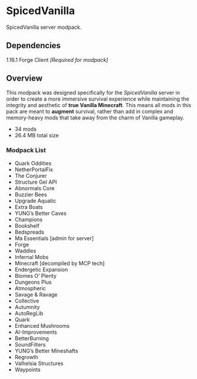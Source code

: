# SpicedVanilla
SpicedVanilla server modpack.

## Dependencies
1.16.1 Forge Client *[Required for modpack]*

## Overview
This modpack was designed specifically for the *SpicedVanilla* server in order to create a more immersive survival experience while maintaining the integrity and aesthetic of **true Vanilla Minecraft**. This means all mods in this pack are meant to **augment** survival, rather than add in complex and memory-heavy mods that take away from the charm of Vanilla gameplay.

- 34 mods
- 26.4 MB total size

### Modpack List
- Quark Oddities
- NetherPortalFix
- The Conjurer
- Structure Gel API
- Abnormals Core
- Buzzier Bees
- Upgrade Aquatic
- Extra Boats
- YUNG’s Better Caves
- Champions
- Bookshelf
- Bedspreads
- Ma Essentials [admin for server]
- Forge
- Waddles
- Infernal Mobs
- Minecraft [decompiled by MCP tech]
- Endergetic Expansion
- Biomes O’ Plenty
- Dungeons Plus
- Atmospheric
- Savage & Ravage
- Collective
- Autumnity
- AutoRegLib
- Quark
- Enhanced Mushrooms
- AI-Improvements
- BetterBurning
- SoundFilters
- YUNG’s Better Mineshafts
- Regrowth
- Valhelsia Structures
- Waypoints
